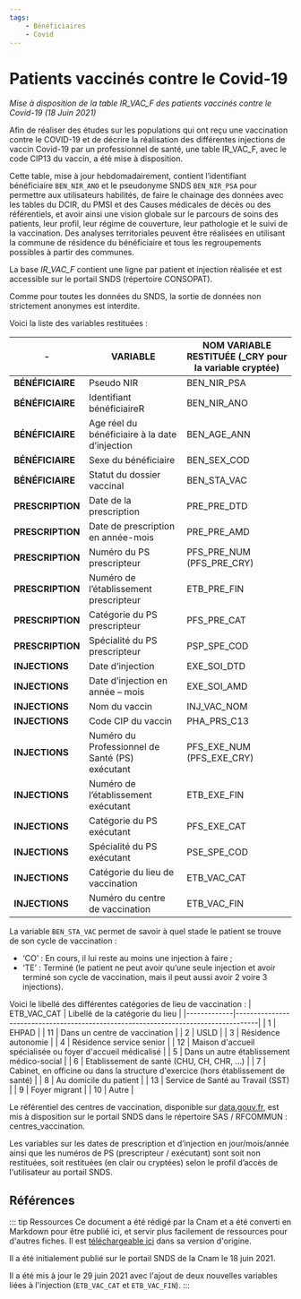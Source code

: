 ```yaml
---
tags:
    - Bénéficiaires
    - Covid
---
```


# Patients vaccinés contre le Covid-19 
<!-- SPDX-License-Identifier: MPL-2.0 -->

<TagLinks />

*Mise à disposition de la table IR_VAC_F des patients vaccinés contre le Covid-19 (18 Juin 2021)*


Afin de réaliser des études sur les populations qui ont reçu une vaccination contre le COVID-19 et de décrire la réalisation des différentes injections de vaccin Covid-19 par un professionnel de santé, une table IR_VAC_F, avec le code CIP13 du vaccin, a été mise à disposition.

Cette table, mise à jour hebdomadairement, contient l’identifiant bénéficiaire `BEN_NIR_ANO` et le pseudonyme SNDS `BEN_NIR_PSA` pour permettre aux utilisateurs habilités, de faire le chainage des données avec les tables du DCIR, du PMSI et des Causes médicales de décès ou des référentiels, et avoir ainsi une vision globale sur le parcours de soins des patients, leur profil, leur régime de couverture, leur pathologie et le suivi de la vaccination. 
Des analyses territoriales peuvent être réalisées en utilisant la commune de résidence du bénéficiaire et tous les regroupements possibles à partir des communes. 

La base *IR_VAC_F* contient une ligne par patient et injection réalisée et est accessible sur le portail SNDS (répertoire CONSOPAT).

Comme pour toutes les données du SNDS, la sortie de données non strictement anonymes est interdite.

Voici la liste des variables restituées :


|-|VARIABLE|NOM VARIABLE RESTITUÉE (_CRY pour la variable cryptée)|
|---------|---------|---------|
|**BÉNÉFICIAIRE**|Pseudo NIR|BEN_NIR_PSA|
|**BÉNÉFICIAIRE**|Identifiant bénéficiaireR|BEN_NIR_ANO|
|**BÉNÉFICIAIRE**|Age réel du bénéficiaire à la date d’injection|BEN_AGE_ANN|
|**BÉNÉFICIAIRE**|Sexe du bénéficiaire|BEN_SEX_COD|
|**BÉNÉFICIAIRE**|Statut du dossier vaccinal|BEN_STA_VAC|
|**PRESCRIPTION**|Date de la prescription|PRE_PRE_DTD|
|**PRESCRIPTION**|Date de prescription en année-mois|PRE_PRE_AMD|
|**PRESCRIPTION**|Numéro du PS prescripteur|PFS_PRE_NUM (PFS_PRE_CRY)|
|**PRESCRIPTION**|Numéro de l’établissement prescripteur|ETB_PRE_FIN|
|**PRESCRIPTION**|Catégorie du PS prescripteur|PFS_PRE_CAT|
|**PRESCRIPTION**|Spécialité du PS prescripteur|PSP_SPE_COD|
|**INJECTIONS**|Date d’injection |EXE_SOI_DTD|
|**INJECTIONS**|Date d’injection en année – mois|EXE_SOI_AMD|
|**INJECTIONS**|Nom du vaccin|INJ_VAC_NOM|
|**INJECTIONS**|Code CIP du vaccin|PHA_PRS_C13|
|**INJECTIONS**|Numéro du Professionnel de Santé (PS) exécutant|PFS_EXE_NUM (PFS_EXE_CRY)|
|**INJECTIONS**|Numéro de l’établissement exécutant|ETB_EXE_FIN|
|**INJECTIONS**|Catégorie du PS exécutant|PFS_EXE_CAT|
|**INJECTIONS**|Spécialité du PS exécutant|PSE_SPE_COD|
|**INJECTIONS**|Catégorie du lieu de vaccination|ETB_VAC_CAT|
|**INJECTIONS**|Numéro du centre de vaccination|ETB_VAC_FIN|


La variable `BEN_STA_VAC` permet de savoir à quel stade le patient se trouve de son cycle de vaccination :
- ‘CO’ : En cours, il lui reste au moins une injection à faire ; 
- ‘TE’ : Terminé (le patient ne peut avoir qu’une seule injection et avoir terminé son cycle de vaccination, mais il peut aussi avoir 2 voire 3 injections).

Voici le libellé des différentes catégories de lieu  de vaccination :
| ETB_VAC_CAT | Libellé de la catégorie du lieu                                                    |
|-------------|------------------------------------------------------------------------------------|
| 1           | EHPAD                                                                              |
| 11          | Dans un centre de vaccination                                                      |
| 2           | USLD                                                                               |
| 3           | Résidence autonomie                                                                |
| 4           | Résidence service senior                                                           |
| 12          | Maison d'accueil spécialisée ou foyer d'accueil médicalisé                         |
| 5           | Dans un autre établissement médico-social                                          |
| 6           | Etablissement de santé (CHU, CH, CHR, …)                                           |
| 7           | Cabinet, en officine ou dans la structure d'exercice (hors établissement de santé) |
| 8           | Au domicile du patient                                                             |
| 13          | Service de Santé au Travail (SST)                                                  |
| 9           | Foyer migrant                                                                      |
| 10          | Autre                                                                              |

Le référentiel des centres de vaccination, disponible sur [data.gouv.fr](https://www.data.gouv.fr/fr/datasets/lieux-de-vaccination-contre-la-covid-19/), est mis à disposition sur le portail SNDS dans le répertoire SAS / RFCOMMUN : centres_vaccination.  



Les variables sur les dates de prescription et d’injection en jour/mois/année ainsi que les numéros de PS (prescripteur / exécutant) sont soit non restituées, soit restituées (en clair ou cryptées) selon le profil d’accès de l'utilisateur au portail SNDS. 

    
## Références
::: tip Ressources
Ce document a été rédigé par la Cnam et a été converti en Markdown pour être publié ici, et servir plus facilement de ressources pour d'autres fiches. Il est [téléchargeable ici](../files/Cnam/20210621_Cnam_Communique-IR_VAC_F_Miseajour_sansprofils_MPL-2.0.docx) dans sa version d'origine.

Il a été initialement publié sur le portail SNDS de la Cnam le 18 juin 2021. 

Il a été mis à jour le 29 juin 2021 avec l'ajout de deux nouvelles variables liées à l'injection (`ETB_VAC_CAT` et `ETB_VAC_FIN`).
:::




